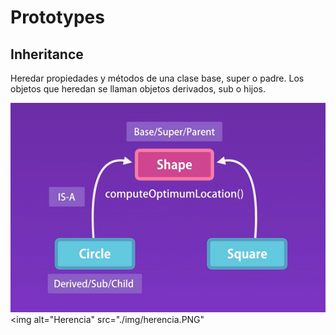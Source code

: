 # Prototypes

## Inheritance

Heredar propiedades y métodos de una clase base, super o padre. Los objetos que heredan se llaman objetos derivados, sub o hijos.

![Herencia](./img/herencia.PNG)
<img alt="Herencia" src="./img/herencia.PNG"
